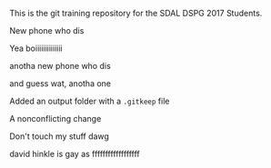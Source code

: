 This is the git training repository for the SDAL DSPG 2017 Students.

New phone who dis

Yea boiiiiiiiiiiiiii

anotha new phone who dis

and guess wat, anotha one

Added an output folder with a `.gitkeep` file 

A nonconflicting change

Don't touch my stuff dawg

david hinkle is gay as ffffffffffffffffff
